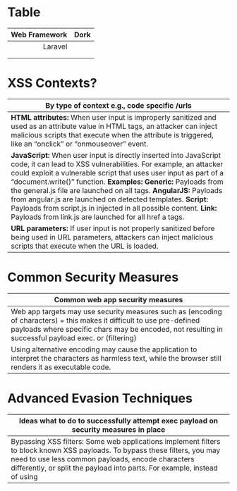 # Table 

| Web Framework | Dork |
|-----:|---------------|
|Laravel|               |
|     |               |
|     |               | 

# XSS Contexts? 

| By type of context e.g., code specific /urls| 
| ------------- |
| **HTML attributes:** When user input is improperly sanitized and used as an attribute value in HTML tags, an attacker can inject malicious scripts that execute when the attribute is triggered, like an “onclick” or “onmouseover” event.| 
| **JavaScript:** When user input is directly inserted into JavaScript code, it can lead to XSS vulnerabilities. For example, an attacker could exploit a vulnerable script that uses user input as part of a “document.write()” function.  **Examples:** **Generic:** Payloads from the general.js file are launched on all tags. **AngularJS:** Payloads from angular.js are launched on detected templates. **Script:** Payloads from script.js in injected in all possible content. **Link:** Payloads from link.js are launched for all href a tags.| 
| **URL parameters:** If user input is not properly sanitized before being used in URL parameters, attackers can inject malicious scripts that execute when the URL is loaded. | 

# Common Security Measures

| Common web app security measures | 
| ------------- |
| Web app targets may use security measures such as (encoding of characters) = this makes it difficult to use pre-defined payloads where specific chars may be encoded, not resulting in successful payload exec. or (filtering) | 
| Using alternative encoding may cause the application to interpret the characters as harmless text, while the browser still renders it as executable code.| 

# Advanced Evasion Techniques

| Ideas what to do to successfully attempt exec payload on security measures in place | 
| ------------- |
| Bypassing XSS filters: Some web applications implement filters to block known XSS payloads. To bypass these filters, you may need to use less common payloads, encode characters differently, or split the payload into parts. For example, instead of using <script>, you can try <scr<script>ipt>. | 
| Bypass encodings: Some applications may filter or encode characters like <, >, and “. Experiment with different encodings (e.g., &#60; for <) or alternative characters (e.g., using backticks instead of quotes) to bypass these filters.| 


# Where to test for xss? - Any user input area

| Examples| 
| ------------- |
| STORED XSS best at : comment sections(blogs, cms comment area)| 
| REFLECTED XSS best at: search bars | 
| REFLECTED ORSTORED XSS best at: input (registration, subscription, etc) forms| 
| REFLECTED XSS best at: parameteres in the urls where you have x="value" test on value| 


# Payloads / Cheat Sheets 

| Examples| 
| ------------- |                                                                                                                                             
| https://portswigger.net/web-security/cross-site-scripting/cheat-sheet| 
                                                                                                                                                

                                                                                                                                                
# Payloads from submissions

| Other users tested successful| 
| ------------- |
|##[Click here](javascript:alert(1))##|
|##"> <img src=x onerror=alert(document.domain)>##|  
                                                                                                                                                
                                                                                                                                                
                                                                                                                                                
# Identify indexable user input areas via Google Dorks

| Examples query for site:*.domain.com| 
| ------------- |
| "leave a comment" -sign in or with sign in| 
| "search" OR "find" -www|                                                                                                                                     | inurl:"search" OR .php? | 
                                                                                                                                                
 

# Identify indexable user input areas via scripts / automation

| Examples of tools for automatic assessment of xss| 
| ------------- |
| XSS RADAR https://github.com/bugbountyforum/XSS-Radar - limited to no urls, doesnt work well | 


# XSS specific to software / CVE

| Software known to allow xss | 
| ------------- |
| TBD| 

# Escalate XSS further to:

| Other attacks e.g.,| 
| ------------- |
|RCE https://www.bugcrowd.com/blog/the-ultimate-guide-to-finding-and-escalating-xss-bugs/  | 
| STEAL SESSION TOKENS| 
| BYPASS SOP (SAME ORIGIN POLICY)| 
| OPEN REDIRECT| 




